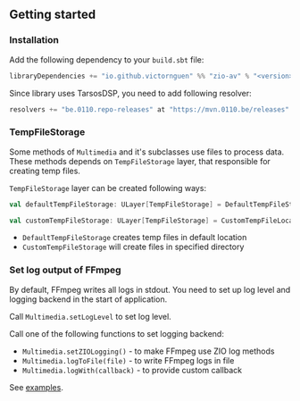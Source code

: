 ## Getting started

### Installation


Add the following dependency to your `build.sbt` file:

```sbt
libraryDependencies += "io.github.victornguen" %% "zio-av" % "<version>"
```

Since library uses TarsosDSP, you need to add following resolver:

```sbt
resolvers += "be.0110.repo-releases" at "https://mvn.0110.be/releases"
```

### TempFileStorage

Some methods of `Multimedia` and it's subclasses use files to process data. These methods depends on `TempFileStorage`
layer,
that responsible for creating temp files.

`TempFileStorage` layer can be created following ways:

```scala
val defaultTempFileStorage: ULayer[TempFileStorage] = DefaultTempFileStorage.makeLayer

val customTempFileStorage: ULayer[TempFileStorage] = CustomTempFileLocalStorage.makeLayer(Path("custom/path/"))
```

- `DefaultTempFileStorage` creates temp files in default location
- `CustomTempFileStorage` will create files in specified directory

### Set log output of FFmpeg

By default, FFmpeg writes all logs in stdout. You need to set up log level and logging backend in the start of application.

Call `Multimedia.setLogLevel` to set log level.

Call one of the following functions to set logging backend:

- `Multimedia.setZIOLogging()` - to make FFmpeg use ZIO log methods
- `Multimedia.logToFile(file)` - to write FFmpeg logs in file
- `Multimedia.logWith(callback)` - to provide custom callback

See [examples](../zio-av-examples).